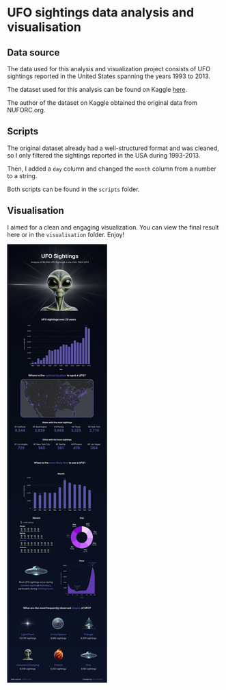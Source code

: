 # UFO sightings data analysis and visualisation

## Data source
The data used for this analysis and visualization project consists of UFO sightings reported in the United States spanning the years 1993 to 2013.

The dataset used for this analysis can be found on Kaggle [here](https://www.kaggle.com/datasets/jonwright13/ufo-sightings-around-the-world-better).

The author of the dataset on Kaggle obtained the original data from NUFORC.org.

## Scripts

The original dataset already had a well-structured format and was cleaned, so I only filtered the sightings reported in the USA during 1993-2013.

Then, I added a `day` column and changed the `month` column from a number to a string.

Both scripts can be found in the `scripts` folder.

## Visualisation

I aimed for a clean and engaging visualization. You can view the final result here or in the `visualisation` folder. Enjoy!

![UFO sightings data visualisation](/visualisation/ufo-sightings.png "UFO sightings data visualisation")
